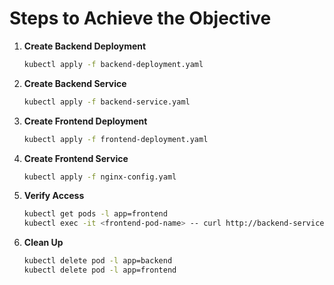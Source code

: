 # Steps to Achieve the Objective

1. **Create Backend Deployment**
    ```sh
    kubectl apply -f backend-deployment.yaml
    ```

2. **Create Backend Service**
    ```sh
    kubectl apply -f backend-service.yaml
    ```

3. **Create Frontend Deployment**
    ```sh
    kubectl apply -f frontend-deployment.yaml
    ```

4. **Create Frontend Service**
    ```sh
    kubectl apply -f nginx-config.yaml
    ```

5. **Verify Access**
    ```sh
    kubectl get pods -l app=frontend
    kubectl exec -it <frontend-pod-name> -- curl http://backend-service:8080
    ```

6. **Clean Up**
    ```sh
    kubectl delete pod -l app=backend
    kubectl delete pod -l app=frontend
    ```